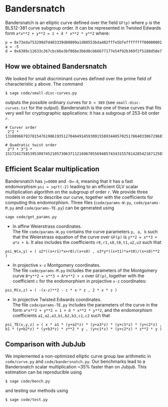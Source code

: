 # Bandersnatch

Bandersnatch is an elliptic curve defined over the field `GF(p)` where
`p` is the BLS12-381 curve subgroup order. It can be represented in
Twisted Edwards form `a*x**2 + y**2 = 1 + d * x**2 * y**2` where:
```python3
p = 0x73eda753299d7d483339d80809a1d80553bda402fffe5bfeffffffff00000001
a = -5
d = 0x6389c12633c267cbc66e3bf86be3b6d8cb66677177e54f92b369f2f5188d58e7
```

## How we obtained Bandersnatch

We looked for small discriminant curves defined over the prime field
of characteristic `p` above.
The command 
```shell
$ sage code/small-disc-curves.py
```
outputs the possible ordinary curves for `D < 389` (see
`small-disc-curves.txt` for the output).
Bandersnatch is the one of these curves that fits very well for
cryptographic applications: it has a subgroup of 253-bit order `r`.
```python3
# Curver order
 2^2 * 13108968793781547619861935127046491459309155893440570251786403306729687672801

# Quadratic twist order
 2^7 * 3^3 * 15172417585395309745210573063711216967055694857434315578142854216712503379
```

## Efficient Scalar multiplication

Bandersnatch has `j=8000` and `-D=-8`, meaning that it has a fast endomorphism
`psi = sqrt(-2)` leading to an efficient GLV scalar multiplication
algorithm on the subgroup of order `r`.
We provide three models in order to describe our curve, together with
the coefficients for computing this endomorphism.
Three files (`code/params-W.py`, `code/params-M.py` and
`code/params-TE.py`) can be generated using
```shell
sage code/get_params.py
```
* In affine Weierstrass coordinates.<br>
The file `code/params-W.py` contains the curve parameters `p, a, b` such
that the Weierstrass equation of the curve over `GF(p)` is `y**2 =
x**3 + a*x + b`. It also includes the coefficients
`r0,r1,s0,t0,t1,u2,u3` such that
```python3
psi_W(x,y) = ( u2*((x+r1)*x+r0)/(x+s0) , u3*y*((x+t1)*x+t0)/(x+s0)**2 )
```
* In projective `x-z` Montgomery coordinates.<br>
The file `code/params-M.py` includes the parameters of the Montgomery curve
`B*y**2 = x**3 + A*x**2 + x` over `GF(p)`, together with the
coefficient `c` for the endomorphism in projective `x-z` coordinates:
```python3
psi_M(x,z) = ( -(x-z)**2 - c * x * z , 2 * x * z )
```
* In projective Twisted Edwards coordinates.<br>
The file `code/params-TE.py` includes the parameters of the curve in the
form `a*x**2 + y**2 = 1 + d * x**2 * y**2`, and the endomorphism
coefficients `a1,a2,a3,b1,b2,b3,c1,c2` such that
```python3
psi_TE(x,y,z) = ( x * a1 * (y+a2*z) * (y+a3*z) * (y+c1*z) * (y+c2*z) ,
b1 * (y+b2*z) * (y+b3*z) * z**2 * y , (y+c1*z) * (y+c2*z) * z**2 * y )
```

## Comparison with JubJub

We implemented a non-optimized elliptic curve group law arithmetic in
`code/curve.py` and `code/bandersnatch.py`.
Our benchmarks lead to a Bandersnatch scalar multiplication ~35%
faster than on Jubjub.
This estimation can be reproducible using
```python3
$ sage code/bench.py 
```
and testing our methods using
```python3
$ sage code/test.py
```

